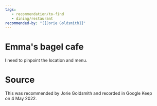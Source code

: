 ```yaml
---
tags:
   - recommendation/to-find
   - dining/restaurant
recommended-by: "[[Jorie Goldsmith]]"
---
```


# Emma's bagel cafe
I need to pinpoint the location and menu.
# Source
This was recommended by Jorie Goldsmith and recorded in Google Keep on 4 May 2022.